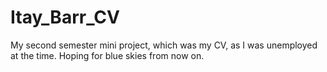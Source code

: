 # Itay_Barr_CV
My second semester mini project, which was my CV, as I was unemployed at the time. Hoping for blue skies from now on.
